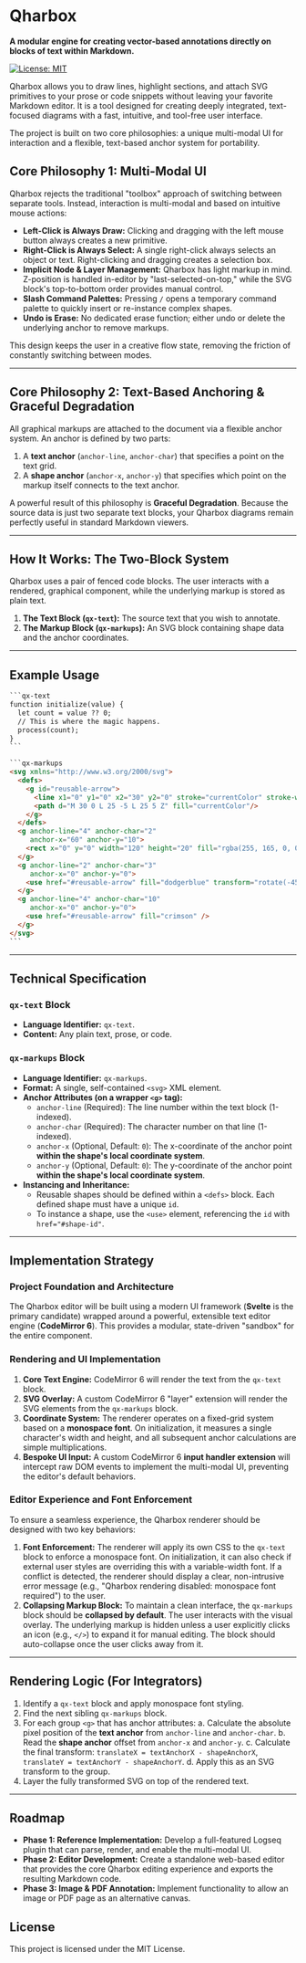 # Qharbox

**A modular engine for creating vector-based annotations directly on blocks of text within Markdown.**

[![License: MIT](https://img.shields.io/badge/License-MIT-yellow.svg)](https://opensource.org/licenses/MIT)

Qharbox allows you to draw lines, highlight sections, and attach SVG primitives to your prose or code snippets without leaving your favorite Markdown editor. It is a tool designed for creating deeply integrated, text-focused diagrams with a fast, intuitive, and tool-free user interface.

The project is built on two core philosophies: a unique multi-modal UI for interaction and a flexible, text-based anchor system for portability.

## Core Philosophy 1: Multi-Modal UI

Qharbox rejects the traditional "toolbox" approach of switching between separate tools. Instead, interaction is multi-modal and based on intuitive mouse actions:

* **Left-Click is Always Draw:** Clicking and dragging with the left mouse button always creates a new primitive.
* **Right-Click is Always Select:** A single right-click always selects an object or text. Right-clicking and dragging creates a selection box.
* **Implicit Node & Layer Management:** Qharbox has light markup in mind. Z-position is handled in-editor by "last-selected-on-top," while the SVG block's top-to-bottom order provides manual control.
* **Slash Command Palettes:** Pressing `/` opens a temporary command palette to quickly insert or re-instance complex shapes.
* **Undo is Erase:** No dedicated erase function; either undo or delete the underlying anchor to remove markups.

This design keeps the user in a creative flow state, removing the friction of constantly switching between modes.

---
## Core Philosophy 2: Text-Based Anchoring & Graceful Degradation

All graphical markups are attached to the document via a flexible anchor system. An anchor is defined by two parts:
1.  A **text anchor** (`anchor-line`, `anchor-char`) that specifies a point on the text grid.
2.  A **shape anchor** (`anchor-x`, `anchor-y`) that specifies which point on the markup itself connects to the text anchor.

A powerful result of this philosophy is **Graceful Degradation**. Because the source data is just two separate text blocks, your Qharbox diagrams remain perfectly useful in standard Markdown viewers.

---
## How It Works: The Two-Block System

Qharbox uses a pair of fenced code blocks. The user interacts with a rendered, graphical component, while the underlying markup is stored as plain text.

1.  **The Text Block (`qx-text`):** The source text that you wish to annotate.
2.  **The Markup Block (`qx-markups`):** An SVG block containing shape data and the anchor coordinates.

---
## Example Usage

```markdown
​```qx-text
function initialize(value) {
  let count = value ?? 0;
  // This is where the magic happens.
  process(count);
}
​```

​```qx-markups
<svg xmlns="http://www.w3.org/2000/svg">
  <defs>
    <g id="reusable-arrow">
      <line x1="0" y1="0" x2="30" y2="0" stroke="currentColor" stroke-width="2"/>
      <path d="M 30 0 L 25 -5 L 25 5 Z" fill="currentColor"/>
    </g>
  </defs>
  <g anchor-line="4" anchor-char="2"
     anchor-x="60" anchor-y="10">
    <rect x="0" y="0" width="120" height="20" fill="rgba(255, 165, 0, 0.3)" stroke="orange" stroke-width="1.5" />
  </g>
  <g anchor-line="2" anchor-char="3"
     anchor-x="0" anchor-y="0">
    <use href="#reusable-arrow" fill="dodgerblue" transform="rotate(-45)" />
  </g>
  <g anchor-line="4" anchor-char="10"
     anchor-x="0" anchor-y="0">
    <use href="#reusable-arrow" fill="crimson" />
  </g>
</svg>
​```
```
---
## Technical Specification

### `qx-text` Block

* **Language Identifier:** `qx-text`.
* **Content:** Any plain text, prose, or code.

### `qx-markups` Block

* **Language Identifier:** `qx-markups`.
* **Format:** A single, self-contained `<svg>` XML element.
* **Anchor Attributes (on a wrapper `<g>` tag):**
    * `anchor-line` (Required): The line number within the text block (1-indexed).
    * `anchor-char` (Required): The character number on that line (1-indexed).
    * `anchor-x` (Optional, Default: `0`): The x-coordinate of the anchor point **within the shape's local coordinate system**.
    * `anchor-y` (Optional, Default: `0`): The y-coordinate of the anchor point **within the shape's local coordinate system**.
* **Instancing and Inheritance:**
    * Reusable shapes should be defined within a `<defs>` block. Each defined shape must have a unique `id`.
    * To instance a shape, use the `<use>` element, referencing the `id` with `href="#shape-id"`.

---
## Implementation Strategy

### Project Foundation and Architecture

The Qharbox editor will be built using a modern UI framework (**Svelte** is the primary candidate) wrapped around a powerful, extensible text editor engine (**CodeMirror 6**). This provides a modular, state-driven "sandbox" for the entire component.

### Rendering and UI Implementation

1.  **Core Text Engine:** CodeMirror 6 will render the text from the `qx-text` block.
2.  **SVG Overlay:** A custom CodeMirror 6 "layer" extension will render the SVG elements from the `qx-markups` block.
3.  **Coordinate System:** The renderer operates on a fixed-grid system based on a **monospace font**. On initialization, it measures a single character's width and height, and all subsequent anchor calculations are simple multiplications.
4.  **Bespoke UI Input:** A custom CodeMirror 6 **input handler extension** will intercept raw DOM events to implement the multi-modal UI, preventing the editor's default behaviors.

### Editor Experience and Font Enforcement

To ensure a seamless experience, the Qharbox renderer should be designed with two key behaviors:

1.  **Font Enforcement:** The renderer will apply its own CSS to the `qx-text` block to enforce a monospace font. On initialization, it can also check if external user styles are overriding this with a variable-width font. If a conflict is detected, the renderer should display a clear, non-intrusive error message (e.g., "Qharbox rendering disabled: monospace font required") to the user.
2.  **Collapsing Markup Block:** To maintain a clean interface, the `qx-markups` block should be **collapsed by default**. The user interacts with the visual overlay. The underlying markup is hidden unless a user explicitly clicks an icon (e.g., `</>`) to expand it for manual editing. The block should auto-collapse once the user clicks away from it.

---
## Rendering Logic (For Integrators)

1.  Identify a `qx-text` block and apply monospace font styling.
2.  Find the next sibling `qx-markups` block.
3.  For each group `<g>` that has anchor attributes:
    a. Calculate the absolute pixel position of the **text anchor** from `anchor-line` and `anchor-char`.
    b. Read the **shape anchor** offset from `anchor-x` and `anchor-y`.
    c. Calculate the final transform: `translateX = textAnchorX - shapeAnchorX`, `translateY = textAnchorY - shapeAnchorY`.
    d. Apply this as an SVG transform to the group.
4.  Layer the fully transformed SVG on top of the rendered text.

---
## Roadmap

* **Phase 1: Reference Implementation:** Develop a full-featured Logseq plugin that can parse, render, and enable the multi-modal UI.
* **Phase 2: Editor Development:** Create a standalone web-based editor that provides the core Qharbox editing experience and exports the resulting Markdown code.
* **Phase 3: Image & PDF Annotation:** Implement functionality to allow an image or PDF page as an alternative canvas.

## License

This project is licensed under the MIT License.
